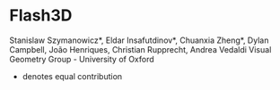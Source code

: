 # Flash3D
Stanislaw Szymanowicz*, Eldar Insafutdinov*, Chuanxia Zheng*, Dylan Campbell, João Henriques, Christian Rupprecht, Andrea Vedaldi
Visual Geometry Group - University of Oxford
* denotes equal contribution
